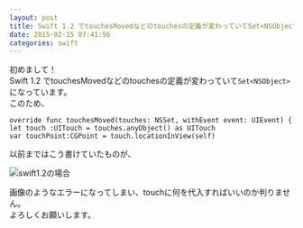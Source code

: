```yaml
---
layout: post
title: Swift 1.2 でtouchesMovedなどのtouchesの定義が変わっていてSet<NSObject>になっています。
date: 2015-02-15 07:41:56
categories: swift
---
```

<p>初めまして！<br>
Swift 1.2 でtouchesMovedなどのtouchesの定義が変わっていて<code>Set&lt;NSObject&gt;</code>になっています。<br>
このため、</p>

<pre><code>override func touchesMoved(touches: NSSet, withEvent event: UIEvent) {
let touch :UITouch = touches.anyObject() as UITouch
var touchPoint:CGPoint = touch.locationInView(self)
</code></pre>

<p>以前まではこう書けていたものが、</p>

<p><img src="https://i.stack.imgur.com/x0Ksm.png" alt="swift1.2の場合"></p>

<p>画像のようなエラーになってしまい、touchに何を代入すればいいのか判りません。<br>
よろしくお願いします。</p>
